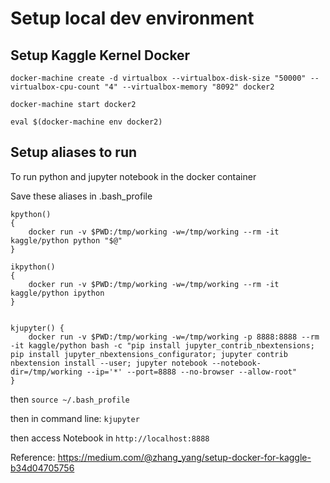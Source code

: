 # Setup local dev environment
## Setup Kaggle Kernel Docker
```
docker-machine create -d virtualbox --virtualbox-disk-size "50000" --virtualbox-cpu-count "4" --virtualbox-memory "8092" docker2

docker-machine start docker2

eval $(docker-machine env docker2)
```

## Setup aliases to run

To run python and jupyter notebook in the docker container

Save these aliases in .bash_profile
```
kpython()
{
    docker run -v $PWD:/tmp/working -w=/tmp/working --rm -it kaggle/python python "$@"
}

ikpython()
{
    docker run -v $PWD:/tmp/working -w=/tmp/working --rm -it kaggle/python ipython
}


kjupyter() {
    docker run -v $PWD:/tmp/working -w=/tmp/working -p 8888:8888 --rm -it kaggle/python bash -c "pip install jupyter_contrib_nbextensions; pip install jupyter_nbextensions_configurator; jupyter contrib nbextension install --user; jupyter notebook --notebook-dir=/tmp/working --ip='*' --port=8888 --no-browser --allow-root"
}
```
then `source ~/.bash_profile`

then in command line: `kjupyter`

then access Notebook in `http://localhost:8888`

Reference: https://medium.com/@zhang_yang/setup-docker-for-kaggle-b34d04705756
